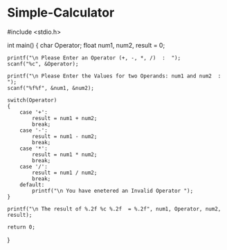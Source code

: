 # Simple-Calculator
#include <stdio.h>
 
int main()
{
	char Operator;
	float num1, num2, result = 0;
	
	printf("\n Please Enter an Operator (+, -, *, /)  :  ");
  	scanf("%c", &Operator);
  	
	printf("\n Please Enter the Values for two Operands: num1 and num2  :  ");
  	scanf("%f%f", &num1, &num2);
  	
  	switch(Operator)
  	{
  		case '+':
  			result = num1 + num2;
  			break;
  		case '-':
  			result = num1 - num2;
  			break;  			
  		case '*':
  			result = num1 * num2;
  			break;
  		case '/':
  			result = num1 / num2;
  			break;
		default:
			printf("\n You have enetered an Invalid Operator ");				    			
	}
  
	printf("\n The result of %.2f %c %.2f  = %.2f", num1, Operator, num2, result);
	
  	return 0;
}
